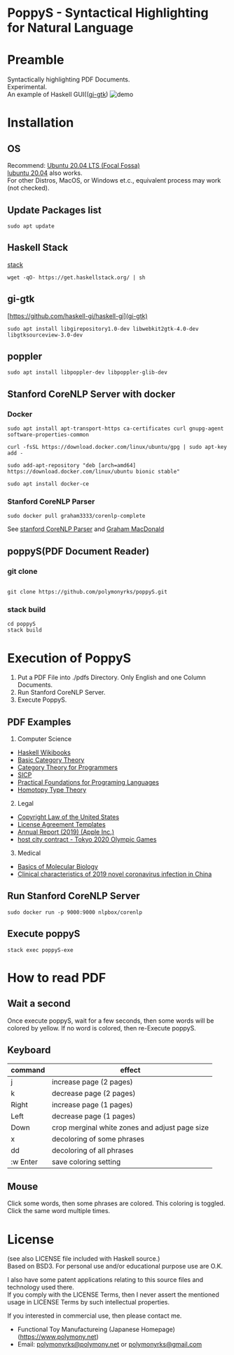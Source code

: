# PoppyS - Syntactical Highlighting for Natural Language
# Preamble
Syntactically highlighting PDF Documents.  
Experimental.  
An example of Haskell GUI(([gi-gtk](https://hackage.haskell.org/package/gi-gtk))
![demo](./poppySMovie.gif)
# Installation
## OS
Recommend: [Ubuntu 20.04 LTS (Focal Fossa)](https://releases.ubuntu.com/20.04/)  
[lubuntu 20.04](https://lubuntu.me/downloads/) also works.  
For other Distros, MacOS, or Windows et.c., equivalent process may work (not checked).  
## Update Packages list
```shell
sudo apt update
```
## Haskell Stack
[stack](https://docs.haskellstack.org/en/stable/README/)
```shell
wget -qO- https://get.haskellstack.org/ | sh
```
## gi-gtk
[https://github.com/haskell-gi/haskell-gi](gi-gtk)
```shell
sudo apt install libgirepository1.0-dev libwebkit2gtk-4.0-dev libgtksourceview-3.0-dev
```
## poppler
```shell
sudo apt install libpoppler-dev libpoppler-glib-dev
```
## Stanford CoreNLP Server with docker
### Docker
```shell
sudo apt install apt-transport-https ca-certificates curl gnupg-agent software-properties-common
```
```shell
curl -fsSL https://download.docker.com/linux/ubuntu/gpg | sudo apt-key  add -
```
```shell
sudo add-apt-repository "deb [arch=amd64] https://download.docker.com/linux/ubuntu bionic stable"
```
```shell
sudo apt install docker-ce
```
### Stanford CoreNLP Parser
```shell
sudo docker pull graham3333/corenlp-complete
```
See [stanford CoreNLP Parser](https://stanfordnlp.github.io/CoreNLP/other-languages.html) and [Graham MacDonald](https://hub.docker.com/r/graham3333/corenlp-complete)  
## poppyS(PDF Document Reader)
### git clone
```shell

git clone https://github.com/polymonyrks/poppyS.git
```
### stack build
```shell
cd poppyS
stack build
```
# Execution of PoppyS
1. Put a PDF File into ./pdfs Directory. Only English and one Column Documents.  
2. Run Stanford CoreNLP Server.
3. Execute PoppyS.
## PDF Examples
1. Computer Science
* [Haskell Wikibooks](https://en.wikibooks.org/wiki/Haskell)
* [Basic Category Theory](https://arxiv.org/abs/1612.09375)
* [Category Theory for Programmers](https://github.com/hmemcpy/milewski-ctfp-pdf)
* [SICP](https://web.mit.edu/alexmv/6.037/sicp.pdf)
* [Practical Foundations for Programing Languages](http://profs.sci.univr.it/~merro/files/harper.pdf)
* [Homotopy Type Theory](http://saunders.phil.cmu.edu/book/hott-ebook.pdf)
2. Legal
* [Copyright Law of the United States](https://www.copyright.gov/title17/title17.pdf)
* [License Agreement Templates](https://otl.stanford.edu/sites/g/files/sbiybj10286/f/exclusive_03-06-2018.pdf)
* [Annual Report (2019) (Apple Inc.)](https://s2.q4cdn.com/470004039/files/doc_financials/2019/ar/_10-K-2019-(As-Filed).pdf)
* [host city contract - Tokyo 2020 Olympic Games](https://gtimg.tokyo2020.org/image/upload/production/jxnoeerdp7hxvgtgxp73.pdf)
3. Medical
* [Basics of Molecular Biology](https://homes.cs.washington.edu/~tompa/papers/molbio.pdf)
* [Clinical characteristics of 2019 novel coronavirus infection in China](https://www.medrxiv.org/content/10.1101/2020.02.06.20020974v1)

## Run Stanford CoreNLP Server
```
sudo docker run -p 9000:9000 nlpbox/corenlp
```
## Execute poppyS
```shell
stack exec poppyS-exe
```
# How to read PDF
## Wait a second
Once execute poppyS, wait for a few seconds, then some words will be colored by yellow.
If no word is colored, then re-Execute poppyS.
## Keyboard
|  command  |  effect  |
| ---- | ---- |
|  j  | increase page (2 pages) |
|  k  | decrease page (2 pages) |
|  Right  | increase page (1 pages) |
|  Left  | decrease page (1 pages) |
|  Down  | crop merginal white zones and adjust page size|
|  x  | decoloring of some phrases |
|  dd  | decoloring of all phrases |
|  :w Enter  | save coloring setting |
## Mouse
Click some words, then some phrases are colored. This coloring is toggled. Click the same word multiple times.  
# License
(see also LICENSE file included with Haskell source.)  
Based on BSD3. For personal use and/or educational purpose use are O.K.  

I also have some patent applications relating to this source files and technology used there.  
If you comply with the LICENSE Terms, then I never assert the mentioned usage in LICENSE Terms by such intellectual properties.  

If you interested in commercial use, then please contact me.  
  * Functional Toy Manufactureing (Japanese Homepage) (https://www.polymony.net)  
  * Email: polymonyrks@polymony.net or polymonyrks@gmail.com  
